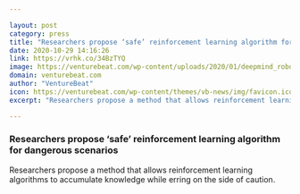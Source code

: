 ```yaml
---

layout: post
category: press
title: "Researchers propose ‘safe’ reinforcement learning algorithm for dangerous scenarios"
date: 2020-10-29 14:16:26
link: https://vrhk.co/34BzTYQ
image: https://venturebeat.com/wp-content/uploads/2020/01/deepmind_robotics-e1578341793570.png?w=1200&strip=all
domain: venturebeat.com
author: "VentureBeat"
icon: https://venturebeat.com/wp-content/themes/vb-news/img/favicon.ico
excerpt: "Researchers propose a method that allows reinforcement learning algorithms to accumulate knowledge while erring on the side of caution."

---
```


### Researchers propose ‘safe’ reinforcement learning algorithm for dangerous scenarios

Researchers propose a method that allows reinforcement learning algorithms to accumulate knowledge while erring on the side of caution.